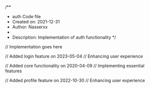 /**
 * auth Code file
 * Created on: 2021-12-31
 * Author: Nasserxx
 *
 * Description: Implementation of auth functionality
 */
 
// Implementation goes here


// Added login feature on 2023-05-04
// Enhancing user experience

// Added core functionality on 2020-04-09
// Implementing essential features

// Added profile feature on 2022-10-30
// Enhancing user experience
